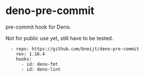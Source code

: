 # deno-pre-commit

pre-commit hook for Deno.

Not for public use yet, still have to be tested.

```
  - repo: https://github.com/bneijt/deno-pre-commit
    rev: 1.16.4
    hooks:
      - id: deno-fmt
      - id: deno-lint
```
